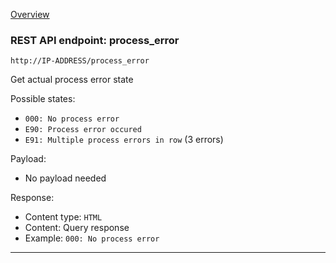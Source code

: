 [Overview](_OVERVIEW.md) 

### REST API endpoint: process_error

`http://IP-ADDRESS/process_error`


Get actual process error state

Possible states:
- `000: No process error`
- `E90: Process error occured`
- `E91: Multiple process errors in row` (3 errors)


Payload:
- No payload needed

Response:
- Content type: `HTML`
- Content: Query response
- Example: `000: No process error`

---
